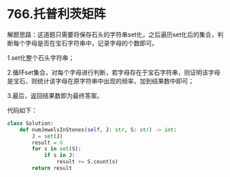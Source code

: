 # 766.托普利茨矩阵

解题思路：这道题只需要将保存石头的字符串set化，之后遍历set化后的集合，判断每个字母是否在宝石字符串中，记录字母的个数即可。

1.set化整个石头字符串；

2.循环set集合，对每个字母进行判断，若字母存在于宝石字符串，则证明该字母是宝石，则统计该字母在原字符串中出现的频率，加到结果数中即可；

3.最后，返回结果数即为最终答案。

代码如下：

```python
class Solution:
    def numJewelsInStones(self, J: str, S: str) -> int:
        J = set(J)
        result = 0
        for s in set(S):
            if s in J:
                result += S.count(s)
        return result
```
